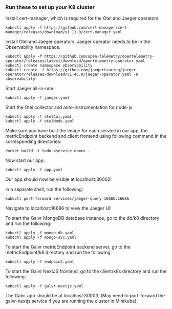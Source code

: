 ### Run these to set up your K8 cluster

Install cert-manager, which is required for the Otel and Jaeger operators.

```
kubectl apply -f https://github.com/cert-manager/cert-manager/releases/download/v1.11.0/cert-manager.yaml
```

Install Otel and Jaeger operators. Jaeger operator needs to be in the Observability namespace.

```
kubectl apply -f https://github.com/open-telemetry/opentelemetry-operator/releases/latest/download/opentelemetry-operator.yaml
kubectl create namespace observability
kubectl create -f https://github.com/jaegertracing/jaeger-operator/releases/download/v1.45.0/jaeger-operator.yaml -n observability
```

Start Jaeger all-in-one:

```
kubectl apply -f jaeger.yaml
```

Start the Otel collector and auto-instrumentation for node-js:

```
kubectl apply -f otelCol.yaml
kubectl apply -f otelNode.yaml
```

Make sure you have built the image for each service in our app, the metricEndpoint backend and client frontend using following command in the corresponding directories:

```
docker build -t todo-<service name> .
```

Now start our app:

```
kubectl apply -f app.yaml
```

Our app should now be visible at localhost:30002!

In a separate shell, run the following:

```
kubectl port-forward services/jaeger-query 16686:16686
```

Navigate to localhost:16686 to view the Jaeger UI!

To start the Galvr MongoDB database instance, go to the db/k8 directory and run the following:

```
kubectl apply -f mongo-db.yaml
kubectl apply -f mongo-svc.yaml
```

To start the Galvr metricEndpoint backend server, go to the metricEndpoint/k8 directory and run the following:

```
kubectl apply -f endpoint.yaml
```

To start the Galvr NextJS frontend, go to the client/k8s directory and run the following:

```
kubectl apply -f galvr-nextjs.yaml
```

The Galvr app should be at localhost:30003. (May need to port-forward the galvr-nextjs service if you are running the cluster in Minikube).
